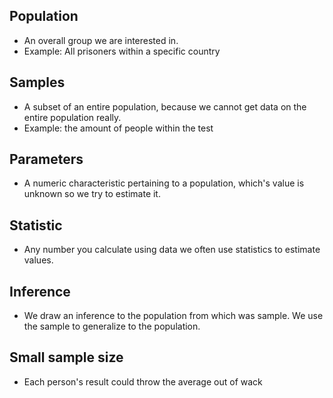 ## Population
- An overall group we are interested in.
- Example: All prisoners within a specific country
## Samples
- A subset of an entire population, because we cannot get data on the entire population really.
- Example: the amount of people within the test
## Parameters
- A numeric characteristic pertaining to a population, which's value is unknown so we try to estimate it.
## Statistic
- Any number you calculate using data we often use statistics to estimate values.
## Inference
- We draw an inference to the population from which was sample. We use the sample to generalize to the population.
## Small sample size
- Each person's result could throw the average out of wack

